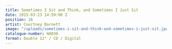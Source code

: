 ```yaml
---
title: Sometimes I Sit and Think, and Sometimes I Just Sit
date: 2015-03-23 14:59:00 Z
position: 16
artist: Courtney Barnett
image: "/uploads/sometimes-i-sit-and-think-and-sometimes-i-just-sit.jpg"
catalogue-number: HA036
format: Double 12" / CD / Digital
---
```


